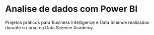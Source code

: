 # Analise de dados com Power BI
 Projetos práticos para Business Intelligence e Data Science realizados durante o curso na Data Science Academy.
